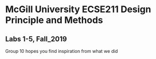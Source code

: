 # McGill University ECSE211 Design Principle and Methods
## Labs 1-5, Fall_2019
Group 10 hopes you find inspiration from what we did
